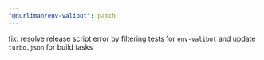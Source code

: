 ```yaml
---
"@nurliman/env-valibot": patch
---
```


fix: resolve release script error by filtering tests for `env-valibot` and update `turbo.json` for build tasks
